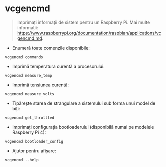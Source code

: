 # vcgencmd

> Imprimați informații de sistem pentru un Raspberry Pi.
> Mai multe informații: <https://www.raspberrypi.org/documentation/raspbian/applications/vcgencmd.md>.

- Enumeră toate comenzile disponibile:

`vcgencmd commands`

- Imprimă temperatura curentă a procesorului:

`vcgencmd measure_temp`

- Imprimă tensiunea curentă:

`vcgencmd measure_volts`

- Tipărește starea de strangulare a sistemului sub forma unui model de biți:

`vcgencmd get_throttled`

- Imprimați configurația bootloaderului (disponibilă numai pe modelele Raspberry Pi 4):

`vcgencmd bootloader_config`

- Ajutor pentru afișare:

`vcgencmd --help`
